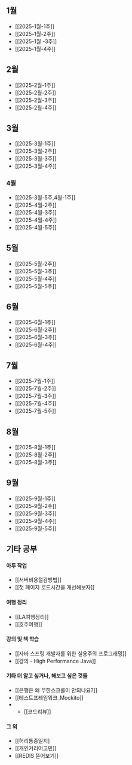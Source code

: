  
## 1월

- [[2025-1월-1주]]
- [[2025-1월-2주]]
- [[2025-1월 -3주]]
- [[2025-1월-4주]]


## 2월

- [[2025-2월-1주]]
- [[2025-2월-2주]]
- [[2025-2월-3주]]
- [[2025-2월-4주]]


## 3월

- [[2025-3월-1주]]
- [[2025-3월-2주]]
- [[2025-3월-3주]]
- [[2025-3월-4주]]

### 4월
- [[2025-3월-5주,4월-1주]]
- [[2025-4월-2주]]
- [[2025-4월-3주]]
- [[2025-4월-4주]]
- [[2025-4월-5주]]

## 5월
 - [[2025-5월-2주]]
 - [[2025-5월-3주]]
 - [[2025-5월-4주]]
 - [[2025-5월-5주]]


## 6월

- [[2025-6월-1주]]
- [[2025-6월-2주]]
- [[2025-6월-3주]]
- [[2025-6월-4주]]

## 7월

- [[2025-7월-1주]]
- [[2025-7월-2주]]
- [[2025-7월-3주]]
- [[2025-7월-4주]]
- [[2025-7월-5주]]

## 8월

- [[2025-8월-1주]]
- [[2025-8월-2주]]
- [[2025-8월-3주]]

## 9월

- [[2025-9월-1주]]
- [[2025-9월-2주]]
- [[2025-9월-3주]]
- [[2025-9월-4주]]
- [[2025-9월-5주]]

## 기타 공부 

#### 아루 작업
- [[서버비용절감방법]]
- [[첫 페이지 로드시간을 개선해보자]]

#### 여행 정리
- [[LA여행정리]]
- [[호주여행]]

#### 강의 및 책 학습
- [[자바 스프링 개발자를 위한 실용주의 프로그래밍]]
- [[강의 - High Performance Java]]


#### 기타 더 알고 싶거나, 해보고 싶은 것들
- [[은행은 왜 무한스크롤이 안되나요?]]
- [[테스트프레임워크_Mockito]]
- - [[코드리뷰]]

#### 그 외
- [[허리통증일지]
- [[개인커리어고민]]
- [[REDIS 뜯어보기]]
